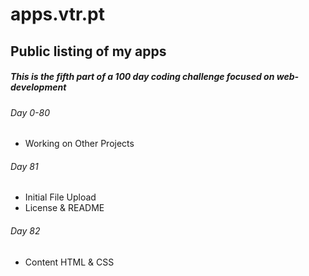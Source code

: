 # apps.vtr.pt
## Public listing of my apps

##### This is the fifth part of a 100 day coding challenge focused on web-development

###### Day 0-80
- Working on Other Projects

###### Day 81
- Initial File Upload
- License & README

###### Day 82
- Content HTML & CSS